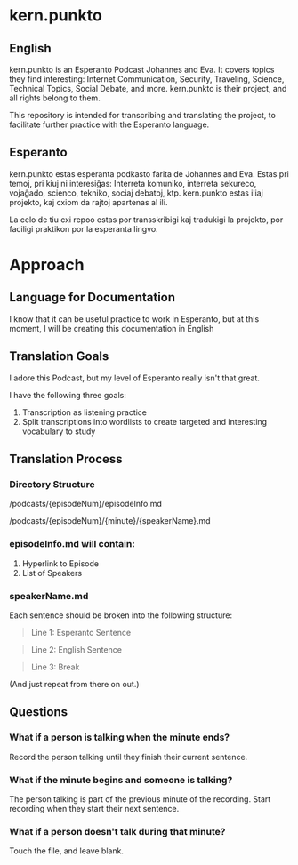 # kern.punkto

## English

kern.punkto is an Esperanto Podcast Johannes and Eva. It covers topics they find interesting: Internet Communication, Security, Traveling, Science, Technical Topics, Social Debate, and more. kern.punkto is their project, and all rights belong to them.

This repository is intended for transcribing and translating the project, to facilitate further practice with the Esperanto language.


## Esperanto

kern.punkto estas esperanta podkasto farita de Johannes and Eva. Estas pri temoj, pri kiuj ni interesiĝas: Interreta komuniko, interreta sekureco, vojaĝado, scienco, tekniko, sociaj debatoj, ktp. kern.punkto estas iliaj projekto, kaj cxiom da rajtoj apartenas al ili.

La celo de tiu cxi repoo estas por transskribigi kaj tradukigi la projekto, por faciligi praktikon por la esperanta lingvo.

# Approach

## Language for Documentation

I know that it can be useful practice to work in Esperanto, but at this moment, I will be creating this documentation in English

## Translation Goals

I adore this Podcast, but my level of Esperanto really isn't that great. 

I have the following three goals:

1. Transcription as listening practice
2. Split transcriptions into wordlists to create targeted and interesting vocabulary to study

## Translation Process

### Directory Structure

/podcasts/{episodeNum}/episodeInfo.md

/podcasts/{episodeNum}/{minute}/{speakerName}.md

### episodeInfo.md will contain:

1. Hyperlink to Episode
2. List of Speakers

### speakerName.md

Each sentence should be broken into the following structure:

> Line 1: Esperanto Sentence

> Line 2: English Sentence

> Line 3: Break

(And just repeat from there on out.)

## Questions

### What if a person is talking when the minute ends?

Record the person talking until they finish their current sentence.

### What if the minute begins and someone is talking?

The person talking is part of the previous minute of the recording. Start recording when they start their next sentence.

### What if a person doesn't talk during that minute?

Touch the file, and leave blank.
